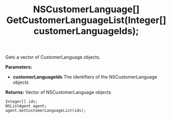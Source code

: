﻿---
uid: crmscript_ref_NSListAgent_GetCustomerLanguageList
title: NSCustomerLanguage[] GetCustomerLanguageList(Integer[]  customerLanguageIds);
intellisense: NSListAgent.GetCustomerLanguageList
keywords: NSListAgent, GetCustomerLanguageList
so.topic: reference
---

Gets a vector of CustomerLanguage objects.

**Parameters:**
 - **customerLanguageIds** The identifiers of the NSCustomerLanguage objects

**Returns:** Vector of NSCustomerLanguage objects

```crmscript
Integer[] ids;
NSListAgent agent;
agent.GetCustomerLanguageList(ids);
```

